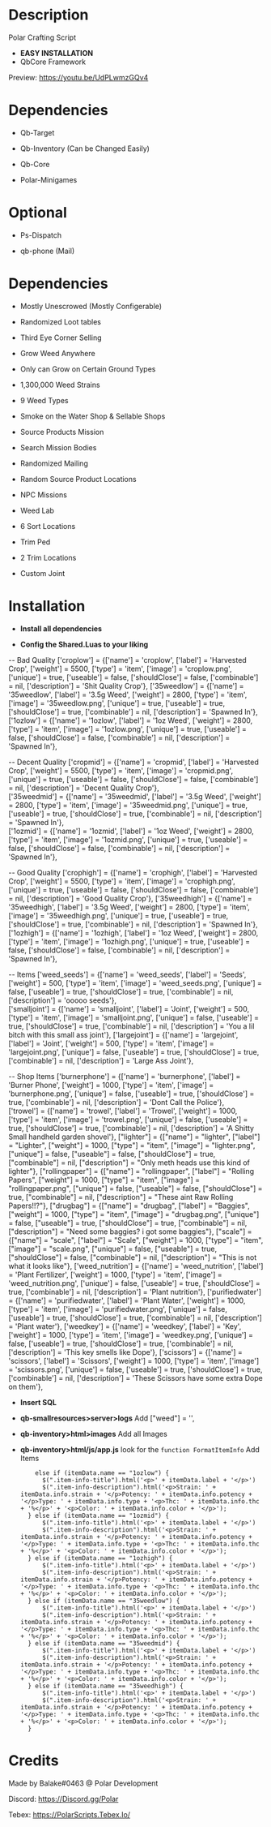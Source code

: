 # Description
Polar Crafting Script
* **EASY INSTALLATION**
* QbCore Framework

Preview: https://youtu.be/UdPLwmzGQv4

# Dependencies

-  Qb-Target

-  Qb-Inventory (Can be Changed Easily)

-  Qb-Core

-  Polar-Minigames

# Optional

- Ps-Dispatch

- qb-phone (Mail)




# Dependencies

+ Mostly Unescrowed (Mostly Configerable)

+ Randomized Loot tables

+ Third Eye Corner Selling

+ Grow Weed Anywhere

+ Only can Grow on Certain Ground Types

+ 1,300,000 Weed Strains

+ 9 Weed Types

+ Smoke on the Water Shop & Sellable Shops

+ Source Products Mission

+ Search Mission Bodies

+ Randomized Mailing

+ Random Source Product Locations

+ NPC Missions

+ Weed Lab

+ 6 Sort Locations

+ Trim Ped

+ 2 Trim Locations

+ Custom Joint




# Installation

* **Install all dependencies**

* **Config the Shared.Luas to your liking**

-- Bad Quality
['croplow'] 			 	 = {['name'] = 'croplow', 				['label'] = 'Harvested Crop', 			['weight'] = 5500, 		['type'] = 'item', 		['image'] = 'croplow.png', 				['unique'] = true,    	['useable'] = false,    ['shouldClose'] = false,	   	['combinable'] = nil,   ['description'] = 'Shit Quality Crop'},	
['35weedlow'] 			 	 = {['name'] = '35weedlow', 				['label'] = '3.5g Weed', 			['weight'] = 2800, 		['type'] = 'item', 		['image'] = '35weedlow.png', 				['unique'] = true,    	['useable'] = true,     ['shouldClose'] = true,	   		['combinable'] = nil,   ['description'] = 'Spawned In'},	
['1ozlow'] 			 	 = {['name'] = '1ozlow', 				['label'] = '1oz Weed', 			['weight'] = 2800, 		['type'] = 'item', 		['image'] = '1ozlow.png', 				['unique'] = true,    	['useable'] = false,    ['shouldClose'] = false,	   	['combinable'] = nil,   ['description'] = 'Spawned In'},	

-- Decent Quality
['cropmid'] 		 	 	 = {['name'] = 'cropmid', 				['label'] = 'Harvested Crop', 			['weight'] = 5500, 		['type'] = 'item', 		['image'] = 'cropmid.png', 				['unique'] = true,    	['useable'] = false,    ['shouldClose'] = false,	   	['combinable'] = nil,   ['description'] = 'Decent Quality Crop'},	
['35weedmid'] 		 	 	 = {['name'] = '35weedmid', 				['label'] = '3.5g Weed', 			['weight'] = 2800, 		['type'] = 'item', 		['image'] = '35weedmid.png', 				['unique'] = true,    	['useable'] = true,     ['shouldClose'] = true,	   		['combinable'] = nil,   ['description'] = 'Spawned In'},	
['1ozmid'] 		 	 	 = {['name'] = '1ozmid', 				['label'] = '1oz Weed', 			['weight'] = 2800, 		['type'] = 'item', 		['image'] = '1ozmid.png', 				['unique'] = true,    	['useable'] = false,    ['shouldClose'] = false,	   	['combinable'] = nil,   ['description'] = 'Spawned In'},	

-- Good Quality
['crophigh'] 		 	 = {['name'] = 'crophigh', 				['label'] = 'Harvested Crop', 			['weight'] = 5500, 		['type'] = 'item', 		['image'] = 'crophigh.png', 				['unique'] = true,    	['useable'] = false,    ['shouldClose'] = false,	   	['combinable'] = nil,   ['description'] = 'Good Quality Crop'},	
['35weedhigh'] 		 	 	 = {['name'] = '35weedhigh', 				['label'] = '3.5g Weed', 			['weight'] = 2800, 		['type'] = 'item', 		['image'] = '35weedhigh.png', 				['unique'] = true,    	['useable'] = true,     ['shouldClose'] = true,	   		['combinable'] = nil,   ['description'] = 'Spawned In'},	
['1ozhigh'] 		 	 	 = {['name'] = '1ozhigh', 				['label'] = '1oz Weed', 			['weight'] = 2800, 		['type'] = 'item', 		['image'] = '1ozhigh.png', 				['unique'] = true,    	['useable'] = false,    ['shouldClose'] = false,	   	['combinable'] = nil,   ['description'] = 'Spawned In'},	

-- Items
['weed_seeds'] 			 	 = {['name'] = 'weed_seeds', 					['label'] = 'Seeds', 			['weight'] = 500, 		['type'] = 'item', 		['image'] = 'weed_seeds.png', 					['unique'] = false,    	['useable'] = true, 	['shouldClose'] = true,	   		['combinable'] = nil,   ['description'] = 'ooooo seeds'},	
['smalljoint'] 			 	 = {['name'] = 'smalljoint', 					['label'] = 'Joint', 					['weight'] = 500, 		['type'] = 'item', 		['image'] = 'smalljoint.png', 					['unique'] = false,    	['useable'] = true, 	['shouldClose'] = true,	   		['combinable'] = nil,   ['description'] = 'You a lil bitch with this small ass joint'},	
['largejoint'] 			 	 = {['name'] = 'largejoint', 				['label'] = 'Joint', 			    	['weight'] = 500, 		['type'] = 'item', 		['image'] = 'largejoint.png', 				['unique'] = false,    	['useable'] = true, 	['shouldClose'] = true,	   		['combinable'] = nil,   ['description'] = 'Large Ass Joint'},	

-- Shop Items
['burnerphone'] 			 	 = {['name'] = 'burnerphone', 					['label'] = 'Burner Phone', 			['weight'] = 1000, 		['type'] = 'item', 		['image'] = 'burnerphone.png', 					['unique'] = false,    	['useable'] = true, 	['shouldClose'] = true,	   		['combinable'] = nil,   ['description'] = 'Dont Call the Police'},	
['trowel'] 			 	 = {['name'] = 'trowel', 			  		['label'] = 'Trowel', 					['weight'] = 1000, 		['type'] = 'item', 		['image'] = 'trowel.png', 				['unique'] = false,    	['useable'] = true, 	['shouldClose'] = true,	   		['combinable'] = nil,   ['description'] = 'A Shitty Small handheld garden shovel'},
["lighter"] 		 	 	 = {["name"] = "lighter", 				["label"] = "Lighter", 					["weight"] = 1000, 	    ["type"] = "item", 		["image"] = "lighter.png", 				["unique"] = false, 	["useable"] = false, 	["shouldClose"] = true,    		["combinable"] = nil,   ["description"] = "Only meth heads use this kind of lighter"},
["rollingpaper"] 		         = {["name"] = "rollingpaper", 			["label"] = "Rolling Papers", 			["weight"] = 1000, 	    ["type"] = "item", 		["image"] = "rollingpaper.png", 			["unique"] = false, 	["useable"] = false, 	["shouldClose"] = true,    		["combinable"] = nil,   ["description"] = "These aint Raw Rolling Papers!!?"},
["drugbag"] 		 	 	 = {["name"] = "drugbag", 				["label"] = "Baggies", 					["weight"] = 1000, 	    ["type"] = "item", 		["image"] = "drugbag.png", 				["unique"] = false, 	["useable"] = true, 	["shouldClose"] = true,    		["combinable"] = nil,   ["description"] = "Need some baggies? i got some baggies"},
["scale"] 		 	         = {["name"] = "scale", 					["label"] = "Scale", 					["weight"] = 1000, 	    ["type"] = "item", 		["image"] = "scale.png", 					["unique"] = false, 	["useable"] = true, 	["shouldClose"] = false,   		["combinable"] = nil,   ["description"] = "This is not what it looks like"},
['weed_nutrition'] 			 = {['name'] = 'weed_nutrition', 			    ['label'] = 'Plant Fertilizer', 		['weight'] = 1000, 		['type'] = 'item', 		['image'] = 'weed_nutrition.png', 				['unique'] = false, 	['useable'] = true, 	['shouldClose'] = true,	  		['combinable'] = nil,   ['description'] = 'Plant nutrition'},
['purifiedwater'] 			 	 = {['name'] = 'purifiedwater', 			    	['label'] = 'Plant Water', 				['weight'] = 1000, 		['type'] = 'item', 		['image'] = 'purifiedwater.png', 					['unique'] = false, 	['useable'] = true, 	['shouldClose'] = true,	  		['combinable'] = nil,   ['description'] = 'Plant water'},
['weedkey'] 			 	 = {['name'] = 'weedkey', 			    	['label'] = 'Key', 				['weight'] = 1000, 		['type'] = 'item', 		['image'] = 'weedkey.png', 					['unique'] = false, 	['useable'] = true, 	['shouldClose'] = true,	  		['combinable'] = nil,   ['description'] = 'This key smells like Dope'},
['scissors'] 			 	 = {['name'] = 'scissors', 			    	['label'] = 'Scissors', 				['weight'] = 1000, 		['type'] = 'item', 		['image'] = 'scissors.png', 					['unique'] = false, 	['useable'] = true, 	['shouldClose'] = true,	  		['combinable'] = nil,   ['description'] = 'These Scissors have some extra Dope on them'},



* **Insert SQL**

* **qb-smallresources>server>logs**
Add ["weed"] = '',

* **qb-inventory>html>images**
Add all Images

* **qb-inventory>html/js/app.js** look for the ```function FormatItemInfo```
Add Items

          else if (itemData.name == "1ozlow") {
            $(".item-info-title").html('<p>' + itemData.label + '</p>')
            $(".item-info-description").html('<p>Strain: ' + itemData.info.strain + '</p>Potency: ' + itemData.info.potency + '</p>Type: ' + itemData.info.type + '<p>Thc: ' + itemData.info.thc + '%</p>' + '<p>Color: ' + itemData.info.color + '</p>');
        } else if (itemData.name == "1ozmid") {
            $(".item-info-title").html('<p>' + itemData.label + '</p>')
            $(".item-info-description").html('<p>Strain: ' + itemData.info.strain + '</p>Potency: ' + itemData.info.potency + '</p>Type: ' + itemData.info.type + '<p>Thc: ' + itemData.info.thc + '%</p>' + '<p>Color: ' + itemData.info.color + '</p>');
        } else if (itemData.name == "1ozhigh") {
            $(".item-info-title").html('<p>' + itemData.label + '</p>')
            $(".item-info-description").html('<p>Strain: ' + itemData.info.strain + '</p>Potency: ' + itemData.info.potency + '</p>Type: ' + itemData.info.type + '<p>Thc: ' + itemData.info.thc + '%</p>' + '<p>Color: ' + itemData.info.color + '</p>');
        } else if (itemData.name == "35weedlow") {
            $(".item-info-title").html('<p>' + itemData.label + '</p>')
            $(".item-info-description").html('<p>Strain: ' + itemData.info.strain + '</p>Potency: ' + itemData.info.potency + '</p>Type: ' + itemData.info.type + '<p>Thc: ' + itemData.info.thc + '%</p>' + '<p>Color: ' + itemData.info.color + '</p>');
        } else if (itemData.name == "35weedmid") {
            $(".item-info-title").html('<p>' + itemData.label + '</p>')
            $(".item-info-description").html('<p>Strain: ' + itemData.info.strain + '</p>Potency: ' + itemData.info.potency + '</p>Type: ' + itemData.info.type + '<p>Thc: ' + itemData.info.thc + '%</p>' + '<p>Color: ' + itemData.info.color + '</p>');
        } else if (itemData.name == "35weedhigh") {
            $(".item-info-title").html('<p>' + itemData.label + '</p>')
            $(".item-info-description").html('<p>Strain: ' + itemData.info.strain + '</p>Potency: ' + itemData.info.potency + '</p>Type: ' + itemData.info.type + '<p>Thc: ' + itemData.info.thc + '%</p>' + '<p>Color: ' + itemData.info.color + '</p>');
        }  




# Credits
Made by Balake#0463 @ Polar Development

Discord: https://Discord.gg/Polar

Tebex: https://PolarScripts.Tebex.Io/